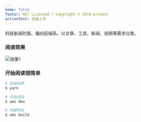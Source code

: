 ```yaml
---
home: false
footer: MIT Licensed | Copyright © 2018-present
actionText: 快速上手
---
```


科技新闻时报，偏向前端系。以文章、工具、新闻、视频等需求分类。

### 阅读效果
![效果1](https://raw.githubusercontent.com/wubaiqing/zaobao/master/docs/assets/introduce_1.png)

### 开始阅读很简单

```bash
# 安装依赖
$ yarn 

# 开启阅读
$ umi dev

# 构建项目
$ umi build
```
